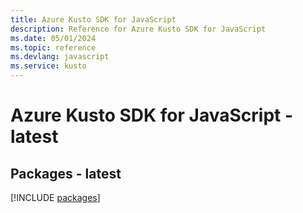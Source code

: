 ```yaml
---
title: Azure Kusto SDK for JavaScript
description: Reference for Azure Kusto SDK for JavaScript
ms.date: 05/01/2024
ms.topic: reference
ms.devlang: javascript
ms.service: kusto
---
```

# Azure Kusto SDK for JavaScript - latest
## Packages - latest
[!INCLUDE [packages](kusto-index.md)]